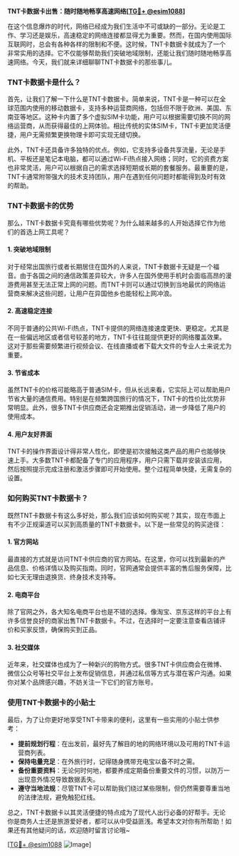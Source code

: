 **TNT卡数据卡出售：随时随地畅享高速网络[[TG💪+ @esim1088](https://t.me/s/esim1088)]**

在这个信息爆炸的时代，网络已经成为我们生活中不可或缺的一部分。无论是工作、学习还是娱乐，高速稳定的网络连接都显得尤为重要。然而，在国内使用国际互联网时，总会有各种各样的限制和不便。这时候，TNT卡数据卡就成为了一个非常实用的选择。它不仅能够帮助我们突破地域限制，还能让我们随时随地畅享高速网络。今天，我们就来详细聊聊TNT卡数据卡的那些事儿。

### TNT卡数据卡是什么？

首先，让我们了解一下什么是TNT卡数据卡。简单来说，TNT卡是一种可以在全球范围内使用的移动数据卡，支持多种运营商网络，包括但不限于欧洲、美国、东南亚等地区。这种卡内置了多个虚拟SIM卡功能，用户可以根据需要切换不同的网络运营商，从而获得最佳的上网体验。相比传统的实体SIM卡，TNT卡更加灵活便捷，用户无需频繁更换物理卡即可实现无缝切换。

此外，TNT卡还具备许多独特的优点。例如，它支持多设备共享流量，无论是手机、平板还是笔记本电脑，都可以通过Wi-Fi热点接入网络；同时，它的资费方案也非常灵活，用户可以根据自己的需求选择短期或长期的套餐服务。最重要的是，TNT卡通常附带强大的技术支持团队，用户在遇到任何问题时都能得到及时有效的帮助。

### TNT卡数据卡的优势

那么，TNT卡数据卡究竟有哪些优势呢？为什么越来越多的人开始选择它作为他们的首选上网工具呢？

#### 1. 突破地域限制

对于经常出国旅行或者长期居住在国外的人来说，TNT卡数据卡无疑是一个福音。由于各国之间的通信政策差异较大，许多人在国外使用手机时会面临高昂的漫游费用甚至无法正常上网的问题。而TNT卡则可以通过切换到当地最优的网络运营商来解决这些问题，让用户在异国他乡也能轻松上网冲浪。

#### 2. 高速稳定连接

不同于普通的公共Wi-Fi热点，TNT卡提供的网络连接速度更快、更稳定。尤其是在一些偏远地区或者信号较差的地方，TNT卡往往能提供更好的网络覆盖效果。这对于那些需要频繁进行视频会议、在线直播或者下载大文件的专业人士来说尤为重要。

#### 3. 节省成本

虽然TNT卡的价格可能略高于普通SIM卡，但从长远来看，它实际上可以帮助用户节省大量的通信费用。特别是在频繁跨国旅行的情况下，TNT卡的性价比优势非常明显。此外，很多TNT卡供应商还会定期推出促销活动，进一步降低了用户的使用成本。

#### 4. 用户友好界面

TNT卡的操作界面设计得非常人性化，即使是初次接触这类产品的用户也能够快速上手。大多数TNT卡都配备了专门的应用程序，用户只需下载并安装该应用，然后按照提示完成注册和激活步骤即可开始使用。整个过程简单快捷，无需复杂的设置。

### 如何购买TNT卡数据卡？

既然TNT卡数据卡有这么多好处，那么我们应该如何购买呢？其实，现在市面上有不少正规渠道可以买到高质量的TNT卡数据卡。以下是一些常见的购买途径：

#### 1. 官方网站

最直接的方式就是访问TNT卡供应商的官方网站。在这里，你可以找到最新的产品信息、价格详情以及购买指南。同时，官网通常会提供丰富的售后服务保障，比如七天无理由退换货、终身技术支持等。

#### 2. 电商平台

除了官网之外，各大知名电商平台也是不错的选择。像淘宝、京东这样的平台上有许多信誉良好的商家出售TNT卡数据卡。不过，在选择时一定要注意查看店铺评价和买家反馈，确保购买到正品。

#### 3. 社交媒体

近年来，社交媒体也成为了一种新兴的购物方式。很多TNT卡供应商会在微博、微信公众号等社交平台上发布促销信息，并通过私信等方式与潜在客户沟通。如果你对某个品牌感兴趣，不妨关注一下它们的官方账号。

### 使用TNT卡数据卡的小贴士

最后，为了让你更好地享受TNT卡带来的便利，这里有一些实用的小贴士供参考：

- **提前规划行程**：在出发前，最好先了解目的地的网络环境以及可用的TNT卡运营商列表。
- **保持电量充足**：在外旅行时，记得随身携带充电宝以备不时之需。
- **备份重要资料**：无论何时何地，都要养成定期备份重要文件的习惯，以防万一出现意外情况导致数据丢失。
- **遵守当地法规**：尽管TNT卡可以帮助我们绕过某些限制，但仍然需要尊重当地的法律法规，避免触犯红线。

总之，TNT卡数据卡以其灵活便捷的特点成为了现代人出行必备的好帮手。无论你是商务人士还是旅游爱好者，都可以从中受益匪浅。希望本文对你有所帮助！如果还有其他疑问的话，欢迎随时留言讨论哦~

[[TG💪+ @esim1088](https://t.me/s/esim1088) ![Image](https://i.postimg.cc/4NQfJmqS/Snipaste-2025-05-13-00-14-12.png)]